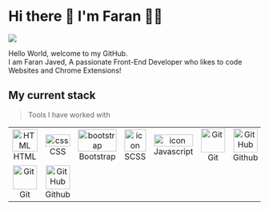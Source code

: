# Hi there 👋 I'm Faran 👨‍💻 

<div>
   <a href="https://www.linkedin.com/in/faranjaved/" target="_blank">
      <img src="https://img.shields.io/badge/LinkedIn-0077B5?style=for-the-badge&logo=linkedin&logoColor=white" />
   </a>
</div>

<div>
   <p>
      Hello World, welcome to my GitHub. <br />
      I am Faran Javed, A passionate Front-End Developer who likes to code Websites and Chrome Extensions! 
   </p>
</div>

## My current stack
> Tools I have worked with 

<table>
  <tr>
  <td align="center"  width="96">
        <img src="https://skillicons.dev/icons?i=html" width="100%" height="100%" alt="HTML" />
      <br>HTML
    </td>
    <td align="center" width="96">
        <img src="https://skillicons.dev/icons?i=css" width="100%" height="100%" alt="css" />
      <br>CSS
    </td>
    <td align="center"  width="96">
        <img src="https://skillicons.dev/icons?i=bootstrap" width="100%" height="100%" alt="bootstrap" />
      <br>Bootstrap
    </td>
    <td align="center"  width="96">
        <img src="https://techstack-generator.vercel.app/sass-icon.svg" alt="icon" width="100%" height="100%" /> 
        <br> SCSS
    </td>
     <td align="center" width="96">
        <img src="https://techstack-generator.vercel.app/js-icon.svg" alt="icon" width="100%" height="100%" />
      <br>Javascript
    </td>
     <td align="center" width="96"> 
        <img src="https://user-images.githubusercontent.com/25181517/192108372-f71d70ac-7ae6-4c0d-8395-51d8870c2ef0.png" width="48" height="48" alt="Git" />
      <br>Git
    </td>
    <td align="center" width="96">
        <img src="https://user-images.githubusercontent.com/25181517/192108374-8da61ba1-99ec-41d7-80b8-fb2f7c0a4948.png" width="48" height="48" alt="GitHub" />
      <br>Github
    </td>
  </tr>
  <tr>
    <td align="center" width="96"> 
        <img src="https://user-images.githubusercontent.com/25181517/192108372-f71d70ac-7ae6-4c0d-8395-51d8870c2ef0.png" width="48" height="48" alt="Git" />
      <br>Git
    </td>
    <td align="center" width="96">
        <img src="https://user-images.githubusercontent.com/25181517/192108374-8da61ba1-99ec-41d7-80b8-fb2f7c0a4948.png" width="48" height="48" alt="GitHub" />
      <br>Github
    </td>
  </tr>
</table>




<!--
**faranweb/faranweb** is a ✨ _special_ ✨ repository because its `README.md` (this file) appears on your GitHub profile.

Here are some ideas to get you started:

- 🔭 I’m currently working on ...
- 🌱 I’m currently learning ...
- 👯 I’m looking to collaborate on ...
- 🤔 I’m looking for help with ...
- 💬 Ask me about ...
- 📫 How to reach me: ...
- 😄 Pronouns: ...
- ⚡ Fun fact: ...
-->



